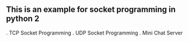 ## This is an example for socket programming in python 2
  . TCP Socket Programming 
  . UDP Socket Programming
  . Mini Chat Server 
